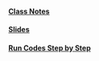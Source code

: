 #### [Class Notes](https://replit.com/@PriyeshSrivasta/RichBiodegradableLicenses)

#### [Slides](https://drive.google.com/drive/folders/1bAXU8iygGrfCHyC6QLJRfgXn7IHLIqcb?usp=sharing)

#### [Run Codes Step by Step](http://pythontutor.com/visualize.html#mode=edit)
